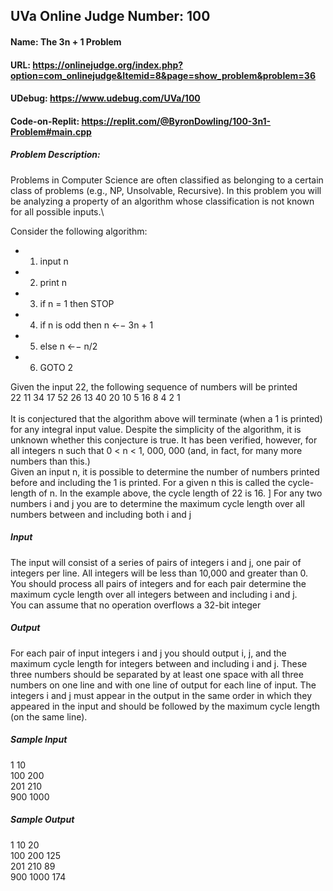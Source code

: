 ## UVa Online Judge Number: 100
#### Name: The 3n + 1 Problem
#### URL: https://onlinejudge.org/index.php?option=com_onlinejudge&Itemid=8&page=show_problem&problem=36
#### UDebug: https://www.udebug.com/UVa/100
#### Code-on-Replit: https://replit.com/@ByronDowling/100-3n1-Problem#main.cpp

##### Problem Description:
Problems in Computer Science are often classified as belonging to a certain class of problems (e.g., NP, Unsolvable, Recursive). In this problem you will be analyzing a property of an algorithm whose classification is not known for all possible inputs.\

Consider the following algorithm:
- 1. input n
- 2. print n
- 3. if n = 1 then STOP
- 4. if n is odd then n ←− 3n + 1
- 5. else n ←− n/2
- 6. GOTO 2

Given the input 22, the following sequence of numbers will be printed\
22 11 34 17 52 26 13 40 20 10 5 16 8 4 2 1\
\
It is conjectured that the algorithm above will terminate (when a 1 is printed) for any integral input
value. Despite the simplicity of the algorithm, it is unknown whether this conjecture is true. It has
been verified, however, for all integers n such that 0 < n < 1, 000, 000 (and, in fact, for many more
numbers than this.)
\
Given an input n, it is possible to determine the number of numbers printed before and including
the 1 is printed. For a given n this is called the cycle-length of n. In the example above, the cycle
length of 22 is 16.
]
For any two numbers i and j you are to determine the maximum cycle length over all numbers
between and including both i and j

##### Input
The input will consist of a series of pairs of integers i and j, one pair of integers per line. All integers will be less than 10,000 and greater than 0. You should process all pairs of integers and for each pair determine the maximum cycle length over all integers between and including i and j.
\
You can assume that no operation overflows a 32-bit integer

##### Output
For each pair of input integers i and j you should output i, j, and the maximum cycle length for integers between and including i and j. These three numbers should be separated by at least one space with all three numbers on one line and with one line of output for each line of input. The integers i and j must appear in the output in the same order in which they appeared in the input and should be followed by the maximum cycle length (on the same line).

##### Sample Input
1 10\
100 200\
201 210\
900 1000

##### Sample Output
1 10 20\
100 200 125\
201 210 89\
900 1000 174
